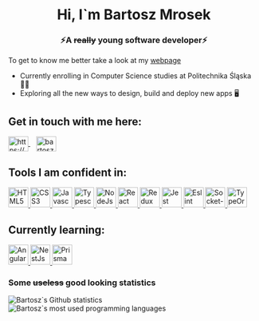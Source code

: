 
<h1 align="center">
  Hi, I`m Bartosz Mrosek
</h1>
<h3 align="center">
  ⚡A <del>really</del> young software developer⚡
</h3>

<p>
  To get to know me better take a look at my <a href="https://bartoszmrosek.me/" target="blank">webpage</a>
<p>

- Currently enrolling in Computer Science studies at Politechnika Śląska 👨‍🎓
- Exploring all the new ways to design, build and deploy new apps 🖥️

<h2>
  Get in touch with me here:
</h2>
<p>
  <a href="https://www.linkedin.com/in/bartosz-mrosek-b4577522b/" rel="noreferrer" target="_blank">
    <img align="center" alt="https://www.linkedin.com/in/bartosz-mrosek-b4577522b/" src="https://raw.githubusercontent.com/rahuldkjain/github-profile-readme-generator/master/src/images/icons/Social/linked-in-alt.svg" width="40" height="30" />
  </a>&nbsp;&nbsp;
  <a href="mailto:bartoszmrosek@gmail.com" rel="noreferrer" target="_blank">
    <img alt="bartoszmrosek@gmail.com" align="center" width="40" height="30" src="https://upload.wikimedia.org/wikipedia/commons/thumb/7/7e/Gmail_icon_%282020%29.svg/512px-Gmail_icon_%282020%29.svg.png?20221017173631" />    </a>
</p>
<h2>
  Tools I am confident in:
</h2>
<p>
  <a href="https://www.w3.org/html/logo/" rel="noreferrer" target="_blank">
    <img src="https://www.w3.org/html/logo/badge/html5-badge-h-solo.png" width="40" height="40" alt="HTML5 shield badge">
  </a>
  <a href="https://www.w3.org/TR/2001/WD-css3-roadmap-20010523/" rel="noreferrer" target="_blank">
    <img src="https://upload.wikimedia.org/wikipedia/commons/6/62/CSS3_logo.svg" width="40" height="40" alt="CSS3 shield badge" />
  </a>
  <a href="https://www.ecma-international.org/publications-and-standards/standards/" rel="noreferrer" target="_blank">
    <img src="https://upload.wikimedia.org/wikipedia/commons/6/6a/JavaScript-logo.png" width="40" height="40" alt="Javascript logo" />
  </a>
  <a href="https://www.typescriptlang.org/" rel="noreferrer" target="_blank">
    <img src="https://upload.wikimedia.org/wikipedia/commons/thumb/4/4c/Typescript_logo_2020.svg/512px-Typescript_logo_2020.svg.png?20221110153201" width="40" height="40" alt="Typescript logo" />
  </a>
  <a href="https://nodejs.org/" rel="noreferrer" target="_blank">
    <img src="https://bartoszmrosek.me/_astro/NodeJsLogo.5db29b13.svg" alt="NodeJs logo" width="40" height="40" />
  </a>
  <a href="https://react.dev/" rel="noreferrer" target="_blank">
    <img src="https://upload.wikimedia.org/wikipedia/commons/thumb/a/a7/React-icon.svg/512px-React-icon.svg.png?20220125121207" alt="React logo" width="40" height="40" />
  </a>
  <a href="https://redux.js.org/" rel="noreferrer" target="_blank">
    <img src="https://cdn.worldvectorlogo.com/logos/redux.svg" alt="Redux logo" width="40" height="40" />
  </a>
  <a href="https://jestjs.io/" rel="noreferrer" target="_blank">
    <img src="https://bartoszmrosek.me/_astro/JestLogo.b064d72f.png" alt="Jest logo" width="40" height="40" />
  </a>
  <a href="https://eslint.org/" rel="noreferrer" target="_blank">
    <img src="https://bartoszmrosek.me/_astro/ESLintLogo.b04dac2f.png" alt="Eslint logo" width="40" height="40" />
  </a>
  <a href="https://socket.io/" rel="noreferrer" target="_blank">
    <img src="https://upload.wikimedia.org/wikipedia/commons/thumb/9/96/Socket-io.svg/600px-Socket-io.svg.png?20200308235956" alt="Socket-io logo" width="40" height="40" />
  </a>
  <a href="https://typeorm.io/" rel="noreferrer" target="_blank">
    <img src="https://bartoszmrosek.me/_astro/TypeORMLogo.2634121a.svg" alt="TypeOrm logo" width="40" height="40" />
  </a>
</p>
<h2>
  Currently learning:
</h2>
<p>
  <a href="https://angular.io/" rel="noreferrer" target="_blank">
    <img src="https://angular.io/assets/images/logos/angular/angular.svg" alt="Angular logo" width="40" height="40" />
  </a>
  <a href="https://nestjs.com/" rel="noreferrer" target="_blank">
    <img src="https://upload.wikimedia.org/wikipedia/commons/thumb/a/a8/NestJS.svg/621px-NestJS.svg.png?20221211225055" alt="NestJs logo" width="40" height="40" />
  </a>
  <a href="https://www.prisma.io/" rel="noreferrer" target="_blank">
    <img src="https://www.prisma.io/images/favicon-32x32.png" alt="Prisma logo" width="40" height="40" />
  </a>
</p>
<h3>
  Some <del>useless</del> good looking statistics
</h3>
<p>
  <img align="center" src="https://deploy-fork-github-readme-stats.vercel.app/api?username=bartoszmrosek&show_icons=true&theme=vision-friendly-dark" alt="Bartosz`s Github statistics" />
  <img align="center" src="https://deploy-fork-github-readme-stats.vercel.app/api/top-langs?username=bartoszmrosek&layout=compact&theme=vision-friendly-dark" alt="Bartosz`s most used programming languages" />
</p>
